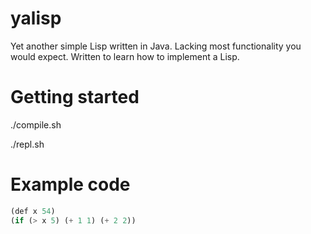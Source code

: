 # yalisp

Yet another simple Lisp written in Java. Lacking most functionality you would expect. Written to learn how to implement a Lisp.

# Getting started

./compile.sh

./repl.sh

# Example code

 ```lisp
(def x 54)
(if (> x 5) (+ 1 1) (+ 2 2))
 ```
